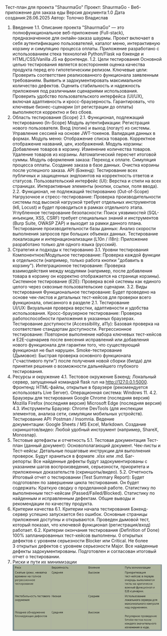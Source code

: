 Тест-план для проекта "ShaurmaGo"
Проект: ShaurmaGo - Веб-приложение для заказа еды
Версия документа:1.0
Дата создания:28.06.2025
Автор: Толочко Владислав
1. Введение
1.1. Описание проекта
"ShaurmaGo" — это полнофункциональное веб-приложение (Full-stack), предназначенное для онлайн-заказа шаурмы. Проект включает в себя аутентификацию пользователей, каталог меню, интерактивную корзину и симуляцию процесса оплаты. Приложение разработано с использованием стека технологий Python/Flask на бэкенде и HTML/CSS/Vanilla JS на фронтенде.
1.2. Цели тестирования
Основной целью тестирования является всесторонняя оценка качества продукта перед его гипотетическим релизом.
Ключевые цели:
Проверить соответствие реализованного функционала заявленным требованиям.
Выявить и задокументировать максимальное количество дефектов.
Оценить стабильность и надежность приложения под различными сценариями использования.
Проверить удобство пользовательского интерфейса (UI/UX), включая адаптивность и кросс-браузерность.
Гарантировать, что ключевые бизнес-сценарии (от регистрации до оплаты) выполняются корректно и без сбоев.
2. Область тестирования (Scope)
2.1. Функционал, подлежащий тестированию (In-Scope)
Модуль аутентификации:
Регистрация нового пользователя.
Вход (логин) и выход (логаут) из системы.
Управление сессией на основе JWT-токенов.
Валидация данных в формах.
Модуль меню:
Отображение списка товаров.
Корректное отображение названий, цен, изображений.
Модуль корзины:
Добавление товаров в корзину.
Изменение количества товаров.
Удаление товаров из корзины.
Автоматический пересчет итоговой суммы.
Модуль оформления заказа:
Переход к оплате.
Симуляция процесса оплаты.
Создание заказа в базе данных.
Очистка корзины после успешного заказа.
API (Бэкенд):
Тестирование всех публичных и защищенных эндпоинтов на корректность ответов и статусов.
Пользовательский интерфейс (UI):
Верстка и стили на всех страницах.
Интерактивные элементы (кнопки, ссылки, поля ввода).
2.2. Функционал, не подлежащий тестированию (Out-of-Scope)
Нагрузочное и стресс-тестирование: Проверка производительности системы под высокой нагрузкой требует отдельных инструментов (k6, Locust) и будет проводиться в рамках отдельного этапа.
Углубленное тестирование безопасности: Поиск уязвимостей (SQL-инъекции, XSS, CSRF) требует специальных знаний и инструментов (Burp Suite, OWASP ZAP) и выходит за рамки данного плана.
Тестирование производительности базы данных: Анализ скорости выполнения запросов при больших объемах данных.
Тестирование локализации и интернационализации (L10n / i18n): Приложение разработано только для одного языка (русский).
3. Стратегия и подходы к тестированию
3.1. Уровни тестирования
Компонентное/Модульное тестирование: Проверка каждой функции в отдельности (например, только работа кнопки "добавить в корзину").
Интеграционное тестирование: Проверка взаимодействия между модулями (например, после добавления товара в корзину он корректно отображается на странице корзины).
Системное тестирование (E2E): Проверка всей системы как единого целого через сквозные пользовательские сценарии.
3.2. Виды тестирования
Функциональное тестирование: Будет проведено на основе чек-листов и детальных тест-кейсов для проверки всего функционала, описанного в разделе 2.1.
Тестирование UI/UX: Визуальная проверка верстки, адаптивности и удобства использования.
Кросс-браузерное тестирование: Проверка работоспособности приложения в указанных браузерах.
Тестирование доступности (Accessibility, a11y): Базовая проверка на соответствие стандартам доступности.
Регрессионное тестирование: Повторное выполнение набора ключевых тест-кейсов и E2E-сценариев после внесения исправлений или добавления нового функционала для гарантии того, что существующий функционал не был нарушен.
Smoke-тестирование (Дымовое): Быстрая проверка основного функционала ("счастливого пути") после получения новой сборки (билда) для принятия решения о возможности дальнейшего глубокого тестирования.
4. Ресурсы и окружение
4.1. Тестовое окружение
Бэкенд: Локальный сервер, запущенный командой flask run на http://127.0.0.1:5000.
Фронтенд: HTML-файлы, открытые в браузере (рекомендуется использовать Live Server).
Операционная система: Windows 11.
4.2. Браузеры для тестирования
Google Chrome (последняя версия)
Mozilla Firefox (последняя версия)
Microsoft Edge (последняя версия)
4.3. Инструменты
Браузер: Chrome DevTools (для инспекции элементов, анализа сети, симуляции мобильных устройств).
Тестирование API: Postman / Insomnia.
Ведение документации: Google Sheets / MS Excel, Markdown.
Создание скриншотов/видео: Любой удобный инструмент (например, ShareX, Monosnap).
5. Тестовые артефакты и отчетность
5.1. Тестовая документация
Тест-план (данный документ): Основополагающий документ.
Чек-листы и Тест-кейсы: Детальные пошаговые инструкции для выполнения проверок. Будут храниться в формате .xlsx или .md.
Баг-репорты: Все найденные дефекты будут задокументированы с указанием шагов воспроизведения, серьезности, приоритета и приложенных доказательств (скриншоты/видео).
5.2. Отчетность
Итоговый отчет о тестировании (Test Summary Report): Будет подготовлен по завершении цикла тестирования. Он будет содержать:
Краткую сводку о проделанной работе.
Статистику по выполненным тест-кейсам (Passed/Failed/Blocked).
Статистику по найденным и исправленным дефектам.
Общие выводы и рекомендации по качеству продукта.
6. Критерии качества
6.1. Критерии начала тестирования
Бэкенд-сервер успешно запускается без ошибок.
Основные страницы приложения доступны и открываются.
Проведен дымовой тест, который показал, что ключевой функционал (регистрация/вход) работает.
6.2. Критерии окончания тестирования (Definition of Done)
100% запланированных тест-кейсов выполнены.
0 открытых дефектов с уровнем серьезности Blocker или Critical.
Не более 3 открытых дефектов с уровнем серьезности Major.
Все найденные дефекты задокументированы.
Подготовлен и согласован итоговый отчет о тестировании.
7. Риски и пути их минимизации
![доска в миро](image/image.png)